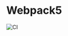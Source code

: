 # Webpack5

![CI](https://github.com/alexandr7944/ahj-chat-front/actions/workflows/web.yml/badge.svg)